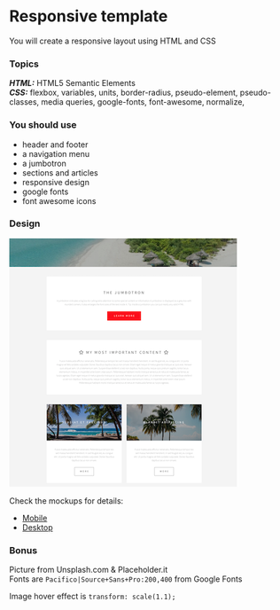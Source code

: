 # Responsive template
You will create a responsive layout using HTML and CSS

### Topics
***HTML:*** HTML5 Semantic Elements  
***CSS:***  flexbox, variables, units, border-radius, pseudo-element, pseudo-classes, media queries, google-fonts, font-awesome, normalize,


### You should use

- header and footer
- a navigation menu
- a jumbotron
- sections and articles
- responsive design
- google fonts
- font awesome icons


### Design

![Screenshot](./assets/images/screenshot.png)  

Check the mockups for details:


- [Mobile](./assets/images/mobile.png)  
- [Desktop](./assets/images/desktop.png)  




### Bonus

Picture from Unsplash.com & Placeholder.it  
Fonts are ```Pacifico|Source+Sans+Pro:200,400``` from Google Fonts


Image hover effect is ```transform: scale(1.1);```